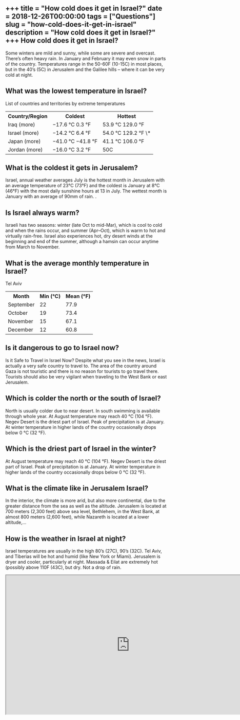 +++
title = "How cold does it get in Israel?"
date = 2018-12-26T00:00:00
tags = ["Questions"]
slug = "how-cold-does-it-get-in-israel"
description = "How cold does it get in Israel?"
+++
How cold does it get in Israel?
-------------------------------

Some winters are mild and sunny, while some are severe and overcast. There’s often heavy rain. In January and February it may even snow in parts of the country. Temperatures range in the 50-60F (10-15C) in most places, but in the 40’s (5C) in Jerusalem and the Galilee hills – where it can be very cold at night.

What was the lowest temperature in Israel?
------------------------------------------

List of countries and territories by extreme temperatures

<table><tr><th>Country/Region</th><th>Coldest</th><th>Hottest</th></tr><tr><td>Iraq (more)</td><td>−17.6 °C 0.3 °F</td><td>53.9 °C 129.0 °F</td></tr><tr><td>Israel (more)</td><td>−14.2 °C 6.4 °F</td><td>54.0 °C 129.2 °F \*</td></tr><tr><td>Japan (more)</td><td>−41.0 °C −41.8 °F</td><td>41.1 °C 106.0 °F</td></tr><tr><td>Jordan (more)</td><td>−16.0 °C 3.2 °F</td><td>50C</td></tr></table>

What is the coldest it gets in Jerusalem?
-----------------------------------------

Israel, annual weather averages July is the hottest month in Jerusalem with an average temperature of 23°C (73°F) and the coldest is January at 8°C (46°F) with the most daily sunshine hours at 13 in July. The wettest month is January with an average of 90mm of rain. .

Is Israel always warm?
----------------------

Israeli has two seasons: winter (late Oct to mid-Mar), which is cool to cold and when the rains occur, and summer (Apr–Oct), which is warm to hot and virtually rain-free. Israel also experiences hot, dry desert winds at the beginning and end of the summer, although a hamsin can occur anytime from March to November.

What is the average monthly temperature in Israel?
--------------------------------------------------

Tel Aviv

<table><tr><th>Month</th><th>Min (°C)</th><th>Mean (°F)</th></tr><tr><td>September</td><td>22</td><td>77.9</td></tr><tr><td>October</td><td>19</td><td>73.4</td></tr><tr><td>November</td><td>15</td><td>67.1</td></tr><tr><td>December</td><td>12</td><td>60.8</td></tr></table>

Is it dangerous to go to Israel now?
------------------------------------

Is it Safe to Travel in Israel Now? Despite what you see in the news, Israel is actually a very safe country to travel to. The area of the country around Gaza is not touristic and there is no reason for tourists to go travel there. Tourists should also be very vigilant when traveling to the West Bank or east Jerusalem.

Which is colder the north or the south of Israel?
-------------------------------------------------

North is usually colder due to near desert. In south swimming is available through whole year. At August temperature may reach 40 °C (104 °F). Negev Desert is the driest part of Israel. Peak of precipitation is at January. At winter temperature in higher lands of the country occasionally drops below 0 °C (32 °F).

Which is the driest part of Israel in the winter?
-------------------------------------------------

At August temperature may reach 40 °C (104 °F). Negev Desert is the driest part of Israel. Peak of precipitation is at January. At winter temperature in higher lands of the country occasionally drops below 0 °C (32 °F).

What is the climate like in Jerusalem Israel?
---------------------------------------------

In the interior, the climate is more arid, but also more continental, due to the greater distance from the sea as well as the altitude. Jerusalem is located at 700 meters (2,300 feet) above sea level, Bethlehem, in the West Bank, at almost 800 meters (2,600 feet), while Nazareth is located at a lower altitude,…

How is the weather in Israel at night?
--------------------------------------

Israel temperatures are usually in the high 80’s (27C), 90’s (32C). Tel Aviv, and Tiberias will be hot and humid (like New York or Miami). Jerusalem is dryer and cooler, particularly at night. Massada &amp; Eilat are extremely hot (possibly above 110F (43C), but dry. Not a drop of rain.

<iframe allow="accelerometer; autoplay; clipboard-write; encrypted-media; gyroscope; picture-in-picture" allowfullscreen="" class="__youtube_prefs__  epyt-is-override  no-lazyload" data-no-lazy="1" data-origheight="433" data-origwidth="770" data-skipgform_ajax_framebjll="" height="433" id="_ytid_46648" loading="lazy" src="https://www.youtube.com/embed/aiu60tpdEhU?enablejsapi=1&autoplay=0&cc_load_policy=0&cc_lang_pref=&iv_load_policy=1&loop=0&modestbranding=0&rel=1&fs=1&playsinline=0&autohide=2&theme=dark&color=red&controls=1&" title="YouTube player" width="770"></iframe>
